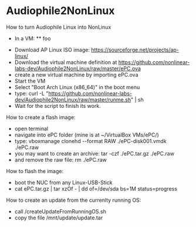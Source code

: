 # Audiophile2NonLinux
How to turn Audiophile Linux into NonLinux
* In a VM:
** foo

- Download AP Linux ISO image: https://sourceforge.net/projects/ap-linux/
- Download the virtual machine definition at https://github.com/nonlinear-labs-dev/Audiophile2NonLinux/raw/master/ePC.ova
- create a new virtual machine by importing ePC.ova
- Start the VM
- Select "Boot Arch Linux (x86_64)" in the boot menu
- type: curl -L "https://github.com/nonlinear-labs-dev/Audiophile2NonLinux/raw/master/runme.sh" | sh
- Wait for the script to finish its work.

How to create a flash image:
- open terminal
- navigate into ePC folder (mine is at ~/VirtualBox VMs/ePC/)
- type: vboxmanage clonehd --format RAW ./ePC-disk001.vmdk ./ePC.raw
- you may want to create an archive: tar -czf ./ePC.tar.gz ./ePC.raw
- and remove the raw file: rm ./ePC.raw

How to flash the image:
- boot the NUC from any Linux-USB-Stick
- cat ePC.tar.gz | tar xzOf - | dd of=/dev/sda bs=1M status=progress

How to create an update from the currenlty running OS:
- call /createUpdateFromRunningOS.sh
- copy the file /mnt/update/update.tar
